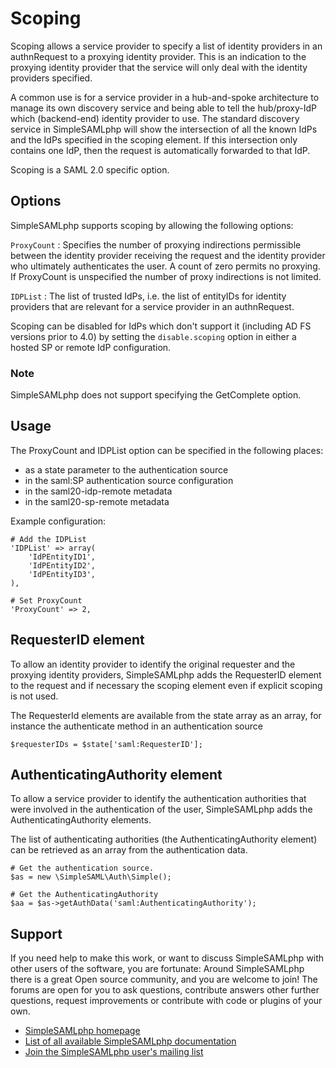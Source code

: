Scoping
========================

<!-- 
    This file is written in Markdown syntax. 
    For more information about how to use the Markdown syntax, read here:
    http://daringfireball.net/projects/markdown/syntax
-->


<!-- {{TOC}} -->

Scoping allows a service provider to specify a list of identity providers in an
authnRequest to a proxying identity provider. This is an indication to the 
proxying identity provider that the service will only deal with the identity
providers specified.

A common use is for a service provider in a hub-and-spoke architecture to 
manage its own discovery service and being able to tell the hub/proxy-IdP which 
(backend-end) identity provider to use. The standard discovery service in 
SimpleSAMLphp will show the intersection of all the known IdPs and the IdPs 
specified in the scoping element. If this intersection only contains one IdP, 
then the request is automatically forwarded to that IdP.

Scoping is a SAML 2.0 specific option.

Options
-------

SimpleSAMLphp supports scoping by allowing the following options:

`ProxyCount`
: Specifies the number of proxying indirections permissible
between the identity provider receiving the request and the identity provider 
who ultimately authenticates the user. A count of zero permits no proxying. If 
ProxyCount is unspecified the number of proxy indirections is not limited.

`IDPList`
: The list of trusted IdPs, i.e. the list of entityIDs for identity providers
that are relevant for a service provider in an authnRequest. 

Scoping can be disabled for IdPs which don't support it (including AD FS
versions prior to 4.0) by setting the `disable.scoping` option in either a
hosted SP or remote IdP configuration.

### Note ###
SimpleSAMLphp does not support specifying the GetComplete option.

Usage
-----

The ProxyCount and IDPList option can be specified in the following places:

- as a state parameter to the authentication source
- in the saml:SP authentication source configuration
- in the saml20-idp-remote metadata
- in the saml20-sp-remote metadata

Example configuration:

    # Add the IDPList
    'IDPList' => array(
        'IdPEntityID1',
        'IdPEntityID2',
        'IdPEntityID3',
    ),
    
    # Set ProxyCount
    'ProxyCount' => 2,

RequesterID element
-------------------

To allow an identity provider to identify the original requester and the 
proxying identity providers, SimpleSAMLphp adds the RequesterID element to 
the request and if necessary the scoping element even if explicit scoping is 
not used.

The RequesterId elements are available from the state array as an array, for
instance the authenticate method in an authentication source

    $requesterIDs = $state['saml:RequesterID'];

AuthenticatingAuthority element
-------------------------------

To allow a service provider to identify the authentication authorities that 
were involved in the authentication of the user, SimpleSAMLphp adds the 
AuthenticatingAuthority elements.

The list of authenticating authorities (the AuthenticatingAuthority element) 
can be retrieved as an array from the authentication data.

    # Get the authentication source.
    $as = new \SimpleSAML\Auth\Simple();

    # Get the AuthenticatingAuthority
    $aa = $as->getAuthData('saml:AuthenticatingAuthority');

Support
-------

If you need help to make this work, or want to discuss SimpleSAMLphp with other users of the software, you are fortunate: Around SimpleSAMLphp there is a great Open source community, and you are welcome to join! The forums are open for you to ask questions, contribute answers other further questions, request improvements or contribute with code or plugins of your own.

- [SimpleSAMLphp homepage](https://simplesamlphp.org)
- [List of all available SimpleSAMLphp documentation](https://simplesamlphp.org/docs/)
- [Join the SimpleSAMLphp user's mailing list](https://simplesamlphp.org/lists)

